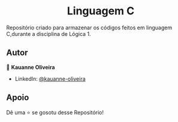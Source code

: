 <h1 align="center">Linguagem C</h1>

Repositório criado para armazenar os  códigos feitos em linguagem C,durante a disciplina de Lógica 1.



##  Autor

👤 **Kauanne Oliveira**

- LinkedIn: [ @kauanne-oliveira ](https://linkedin.com/in/kauanne-oliveira-13a788259)

##  Apoio

Dê uma ⭐️ se gosotu desse Repositório!
